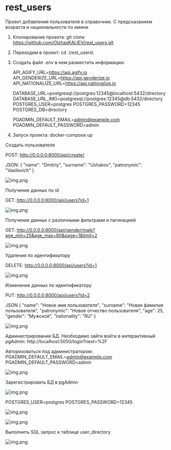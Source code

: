 # rest_users

Проект добавления пользователя в справочник. С предсказанием возраста и национальности по имени 

1. Клонирование проекта: git clone https://github.com/OlzhasKALIEV/rest_users.git
2. Переходим в проект: cd .\rest_users\
3. Создать файл .env в нем разместить информацию 

    API_AGIFY_URL=https://api.agify.io
    API_GENDERIZE_URL=https://api.genderize.io
    API_NATIONALIZE_URL=https://api.nationalize.io
    
    DATABASE_URL=postgresql://postgres:12345@localhost:5432/directory
    DATABASE_URL_IMG=postgresql://postgres:12345@db:5432/directory
    POSTGRES_USER=postgres
    POSTGRES_PASSWORD=12345
    POSTGRES_DB=directory
    
    PGADMIN_DEFAULT_EMAIL=admin@example.com
    PGADMIN_DEFAULT_PASSWORD=admin

4. Запуск проекта: docker-compose up

Создать пользователя

POST: http://0.0.0.0:8000/api/create/

JSON:
{
"name": "Dmitriy",
"surname": "Ushakov",
"patronymic": "Vasilevich"
}

![img.png](img/img_2.PNG)

Получение данных по id

GET: http://0.0.0.0:8000/api/users?id=1

![img.png](img/img_1.PNG)

Получение данных с различными фильтрами и пагинацией 

GET: http://0.0.0.0:8000/api/gender/male?age_min=25&age_max=80&page=1&limit=2

![img.png](img/img_11.PNG)

Удаления по идентификатору

DELETE: http://0.0.0.0:8000/api/users?id=1

![img.png](img/img_3.PNG)

Изменение данных по идентификатору

PUT: http://0.0.0.0:8000/api/users?id=2

JSON
{
    "name": "Новое имя пользователя",
    "surname": "Новая фамилия пользователя",
    "patronymic": "Новое отчество пользователя",
    "age": 25,
    "gender": "Мужской",
    "nationality": "RU"
}

![img.png](img/img_4.PNG)


Администрирование БД. Необходимо зайти войти в интерактивный pgAdmin: http://localhost:5050/login?next=%2F

Авторизоваться под администратором: 
    PGADMIN_DEFAULT_EMAIL=admin@example.com
    PGADMIN_DEFAULT_PASSWORD=admin

![img.png](img/img_5.PNG)

Зарегистрировать БД в pgAdmin

![img.png](img/img_6.PNG)

POSTGRES_USER=postgres
POSTGRES_PASSWORD=12345

![img.png](img/img_7.PNG)

![img.png](img/img_8.PNG)

Выполнить SQL запрос к таблице user_directory

![img.png](img/img_9.PNG)
